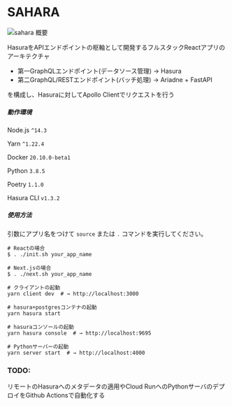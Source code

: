 # SAHARA

<img src="https://meminus.now.sh/images/sahara.jpg" alt="sahara 概要">

HasuraをAPIエンドポイントの枢軸として開発するフルスタックReactアプリのアーキテクチャ

- 第一GraphQLエンドポイント(データソース管理) → Hasura
- 第二GraphQL/RESTエンドポイント(バッチ処理) → Ariadne + FastAPI

を構成し、Hasuraに対してApollo Clientでリクエストを行う


##### 動作環境  
Node.js `^14.3`  

Yarn `^1.22.4`

Docker `20.10.0-beta1`

Python `3.8.5`

Poetry `1.1.0`

Hasura CLI `v1.3.2`

##### 使用方法  
引数にアプリ名をつけて `source` または `.` コマンドを実行してください。


```
# Reactの場合
$ . ./init.sh your_app_name

# Next.jsの場合
$ . ./next.sh your_app_name
```

```
# クライアントの起動
yarn client dev  # → http://localhost:3000

# hasura+postgresコンテナの起動
yarn hasura start

# hasuraコンソールの起動
yarn hasura console  # → http://localhost:9695

# Pythonサーバーの起動
yarn server start  # → http://localhost:4000

```

### TODO: 

リモートのHasuraへのメタデータの適用やCloud RunへのPythonサーバのデプロイをGithub Actionsで自動化する
